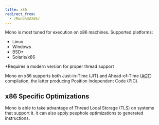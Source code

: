 ```yaml
---
title: x86
redirect_from:
  - /Mono%3AX86/
---
```

Mono is most tuned for execution on x86 machines. Supported platforms:

-   Linux
-   Windows
-   BSD*
-   Solaris/x86

*Requires a modern version for proper thread support

Mono on x86 supports both Just-in-Time (JIT) and Ahead-of-Time ([AOT](/docs/advanced/aot/)) compilation, the latter producing Position Independent Code (PIC).

x86 Specific Optimizations
--------------------------

Mono is able to take advantage of Thread Local Storage (TLS) on systems that support it. It can also apply peephole optimizations to generated instructions.
